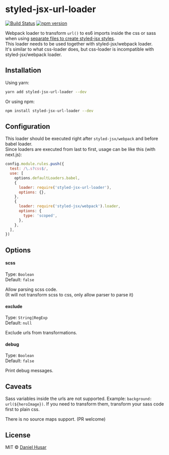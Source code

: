 # styled-jsx-url-loader

[![Build Status](https://travis-ci.org/danielhusar/styled-jsx-url-loader.svg?branch=master)](https://travis-ci.org/danielhusar/styled-jsx-url-loader) [![npm version](https://badge.fury.io/js/styled-jsx-url-loader.svg)](https://www.npmjs.com/package/styled-jsx-url-loader)

Webpack loader to transform `url()` to es6 imports inside the css or sass when using [separate files to create styled-jsx styles](https://github.com/zeit/styled-jsx#styles-in-regular-css-files).\
This loader needs to be used together with styled-jsx/webpack loader.\
It's similar to what css-loader does, but css-loader is incompatible with styled-jsx/webpack loader.

## Installation

Using yarn:

```sh
yarn add styled-jsx-url-loader --dev
```

Or using npm:

```sh
npm install styled-jsx-url-loader --dev
```

## Configuration

This loader should be executed right after `styled-jsx/webpack` and before babel loader.\
Since loaders are executed from last to first, usage can be like this (with next.js):

```js
config.module.rules.push({
  test: /\.s?css$/,
  use: [
    options.defaultLoaders.babel,
    {
      loader: require('styled-jsx-url-loader'),
      options: {},
    },
    {
      loader: require('styled-jsx/webpack').loader,
      options: {
        type: 'scoped',
      },
    },
  ],
})
```

## Options

#### scss

Type: `Boolean`\
Default: `false`

Allow parsing scss code.\
(It will not transform scss to css, only allow parser to parse it)

#### exclude

Type: `String|RegExp`\
Default: `null`

Exclude urls from transformations.

#### debug

Type: `Boolean`\
Default: `false`

Print debug messages.

## Caveats

Sass variables inside the urls are not supported. Example: `background: url(${heroImage})`. If you need to transform them, transform your sass code first to plain css.

There is no source maps support. (PR welcome)

## License

MIT © [Daniel Husar](https://github.com/danielhusar)
